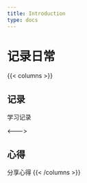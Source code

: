 ```yaml
---
title: Introduction
type: docs
---
```


# 记录日常

{{< columns >}}
## 记录
学习记录

<--->

## 心得
分享心得
{{< /columns >}}